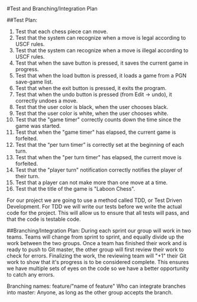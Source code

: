 #Test and Branching/Integration Plan

##Test Plan:
1.	Test that each chess piece can move.
2.	Test that the system can recognize when a move is legal according to USCF rules.
3.	Test that the system can recognize when a move is illegal according to USCF rules.
4.	Test that when the save button is pressed, it saves the current game in progress.
5.	Test that when the load button is pressed, it loads a game from a PGN save-game list.
6.	Test that when the exit button is pressed, it exits the program.
7.	Test that when the undo button is pressed (from Edit -> undo), it correctly undoes a move.
8.	Test that the user color is black, when the user chooses black.
9.	Test that the user color is white, when the user chooses white.
10.	Test that the "game timer" correctly counts down the time since the game was started.
11. Test that when the "game timer" has elapsed, the current game is forfeited.
12.	Test that the “per turn timer” is correctly set at the beginning of each turn.
13.	Test that when the "per turn timer" has elapsed, the current move is forfeited.
14.	Test that the "player turn" notification correctly notifies the player of their turn.
15. Test that a player can not make more than one move at a time.
16. Test that the title of the game is "Laboon Chess".


For our project we are going to use a method called TDD, or Test Driven Development. For TDD we will write our tests before we write the actual code for the project. This will allow us to ensure that all tests will pass, and that the code is testable code.


##Branching/Integration Plan:
During each sprint our group will work in two teams. Teams will change from sprint to sprint, and equally divide up the work between the two groups. Once a team has finished their work and is ready to push to Git master, the other group will first review their work to check for errors. Finalizing the work, the reviewing team will "+1" their Git work to show that it's progress is to be considered complete. This ensures we have multiple sets of eyes on the code so we have a better opportunity to catch any errors.

Branching names: feature/"name of feature"
Who can integrate branches into master: Anyone, as long as the other group accepts the branch.

